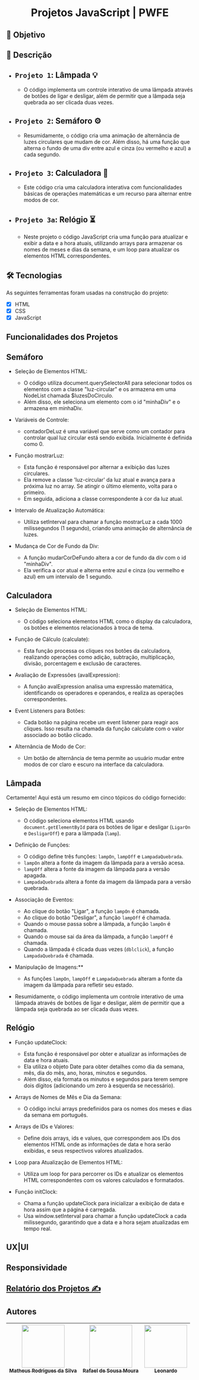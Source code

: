<h1 align="center"> Projetos JavaScript | PWFE </h1>

<h2 id="#objetivo"> 🎯 Objetivo </h2>

<h2 id="#descricao"> 📃 Descrição </h2>

- `Projeto 1`: Lâmpada 💡
  - 
  - O código implementa um controle interativo de uma lâmpada através de botões de ligar e desligar, além de permitir que a lâmpada seja quebrada ao ser clicada duas vezes.
  
- `Projeto 2`: Semáforo ⚙
  - 
  - Resumidamente, o código cria uma animação de alternância de luzes circulares que mudam de cor. Além disso, há uma função que alterna o fundo de uma div entre azul e cinza (ou vermelho e azul) a cada segundo.
  
- `Projeto 3`: Calculadora 🧮
  - 
  - Este código cria uma calculadora interativa com funcionalidades básicas de operações matemáticas e um recurso para alternar entre modos de cor.
  
 - `Projeto 3a`: Relógio ⏳
   - 
   - Neste projeto o  código JavaScript cria uma função para atualizar e exibir a data e a hora atuais, utilizando arrays para armazenar os nomes de meses e dias da semana, e um loop para atualizar os elementos HTML correspondentes.

<h2 id="#tecnologias"> 🛠️ Tecnologias </h2>
As seguintes ferramentas foram usadas na construção do projeto:

- [x]  HTML
- [x]  CSS
- [x]  JavaScript

<h2 id="#funcionalidades"> Funcionalidades dos Projetos </h2>

## Semáforo
 - Seleção de Elementos HTML:
   - O código utiliza document.querySelectorAll para selecionar todos os elementos com a classe "luz-circular" e os armazena em uma NodeList chamada $luzesDoCirculo.
   - Além disso, ele seleciona um elemento com o id "minhaDiv" e o armazena em minhaDiv.

 - Variáveis de Controle:
   - contadorDeLuz é uma variável que serve como um contador para controlar qual luz circular está sendo exibida. Inicialmente é definida como 0.

 - Função mostrarLuz:
   - Esta função é responsável por alternar a exibição das luzes circulares.
   - Ela remove a classe 'luz-circular' da luz atual e avança para a próxima luz no array. Se atingir o último elemento, volta para o primeiro.
   - Em seguida, adiciona a classe correspondente à cor da luz atual.

 - Intervalo de Atualização Automática:
   - Utiliza setInterval para chamar a função mostrarLuz a cada 1000 milissegundos (1 segundo), criando uma animação de alternância de luzes.

 - Mudança de Cor de Fundo da Div:
   - A função mudarCorDeFundo altera a cor de fundo da div com o id "minhaDiv".
   - Ela verifica a cor atual e alterna entre azul e cinza (ou vermelho e azul) em um intervalo de 1 segundo.

## Calculadora
  - Seleção de Elementos HTML:
    - O código seleciona elementos HTML como o display da calculadora, os botões e elementos relacionados à troca de tema.

  - Função de Cálculo (calculate):
    - Esta função processa os cliques nos botões da calculadora, realizando operações como adição, subtração, multiplicação, divisão, porcentagem e exclusão de caracteres.

  - Avaliação de Expressões (avalExpression):
    - A função avalExpression analisa uma expressão matemática, identificando os operadores e operandos, e realiza as operações correspondentes.

  - Event Listeners para Botões:
    - Cada botão na página recebe um event listener para reagir aos cliques. Isso resulta na chamada da função calculate com o valor associado ao botão clicado.

  - Alternância de Modo de Cor:
    - Um botão de alternância de tema permite ao usuário mudar entre modos de cor claro e escuro na interface da calculadora.

## Lâmpada
Certamente! Aqui está um resumo em cinco tópicos do código fornecido:

 - Seleção de Elementos HTML:
   - O código seleciona elementos HTML usando `document.getElementById` para os botões de ligar e desligar (`LigarOn` e `DesligarOff`) e para a lâmpada (`lamp`).

 - Definição de Funções:
   - O código define três funções: `lampOn`, `lampOff` e `LampadaQuebrada`.
   - `lampOn` altera a fonte da imagem da lâmpada para a versão acesa.
   - `lampOff` altera a fonte da imagem da lâmpada para a versão apagada.
   - `LampadaQuebrada` altera a fonte da imagem da lâmpada para a versão quebrada.

  - Associação de Eventos:
     - Ao clique do botão "Ligar", a função `lampOn` é chamada.
     - Ao clique do botão "Desligar", a função `lampOff` é chamada.
     - Quando o mouse passa sobre a lâmpada, a função `lampOn` é chamada.
     - Quando o mouse sai da área da lâmpada, a função `lampOff` é chamada.
     - Quando a lâmpada é clicada duas vezes (`dblclick`), a função `LampadaQuebrada` é chamada.

 - Manipulação de Imagens:**
   - As funções `lampOn`, `lampOff` e `LampadaQuebrada` alteram a fonte da imagem da lâmpada para refletir seu estado.

 - Resumidamente, o código implementa um controle interativo de uma lâmpada através de botões de ligar e desligar, além de permitir que a lâmpada seja quebrada ao ser clicada duas vezes.

## Relógio
 - Função updateClock:
   - Esta função é responsável por obter e atualizar as informações de data e hora atuais.
   - Ela utiliza o objeto Date para obter detalhes como dia da semana, mês, dia do mês, ano, horas, minutos e segundos.
   - Além disso, ela formata os minutos e segundos para terem sempre dois dígitos (adicionando um zero à esquerda se necessário).

 - Arrays de Nomes de Mês e Dia da Semana:
   - O código inclui arrays predefinidos para os nomes dos meses e dias da semana em português.

 - Arrays de IDs e Valores:
   - Define dois arrays, ids e values, que correspondem aos IDs dos elementos HTML onde as informações de data e hora serão exibidas, e seus respectivos valores atualizados.

 - Loop para Atualização de Elementos HTML:
   - Utiliza um loop for para percorrer os IDs e atualizar os elementos HTML correspondentes com os valores calculados e formatados.

 - Função initClock:
   - Chama a função updateClock para inicializar a exibição de data e hora assim que a página é carregada.
   - Usa window.setInterval para chamar a função updateClock a cada milissegundo, garantindo que a data e a hora sejam atualizadas em tempo real.


<h2 id="#layout"> UX|UI  </h2>

<h2 id="#responsividade"> Responsividade </h2>


## <a href="RELATÓRIO.md"> Relatório dos Projetos ✍️ </a> 

<h2 id="#autor"> Autores  </h2>

| [<img loading="lazy" src="https://avatars.githubusercontent.com/u/82974688?v=4" width=115><br><sub>Matheus Rodrigues da Silva</sub>](https://github.com/TheuZCoder) |  [<img loading="lazy" src="https://avatars.githubusercontent.com/u/123770371?v=4" width=115><br><sub>Rafael de Sousa Moura</sub>](https://github.com/rafaelmoura23) |  [<img loading="lazy" src="https://avatars.githubusercontent.com/u/123977521?v=4" width=115><br><sub>Leonardo</sub>](https://github.com/vitalinoleo) |
| :---: | :---: | :---: |



